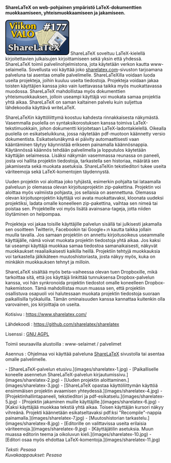 <!--
Title: 4x21 ShareLaTeX - Viikon VALO #177
Date: 2014/05/18
Pageimage: valo177-sharelatex.png
Tags: Linux,Windows,Mac OS X,FreeBSD,OpenBSD,NetBSD,Solaris,Palvelin,Palvelu
-->

**ShareLaTeX on web-pohjainen ympäristö LaTeX-dokumenttien
muokkaamiseen, yhteismuokkaamiseen ja jakamiseen.**

![](images/valo177-sharelatex.png "fig:valo177-sharelatex.png") ShareLaTeX
soveltuu LaTeX-kielellä kirjoitettavien julkaisujen kirjoittamiseen sekä
yksin että yhdessä. ShareLaTeX toimii palvelinohjelmistona, jota
käytetään verkon kautta www-selaimella. Sovellusta voi käyttää joko
[sharelatex.com](http://www.sharelatex.com)-sivuston tarjoamana
palveluna tai asentaa omalle palvelimelle. ShareLaTeXilla voidaan luoda
useita projekteja, joihin kuuluu useita tiedostoja. Projekteja voidaan
jakaa toisten käyttäjien kanssa joko vain luettavassa taikka myös
muokattavassa muodossa. ShareLaTeX mahdollistaa myös dokumenttien
yhteismuokkauksen, jolloin useampi käyttäjä voi muokata samaa projektia
yhtä aikaa. ShareLaTeX on saman kaltainen palvelu kuin suljettua
lähdekoodia käyttävä writeLaTeX.

ShareLaTeXin käyttöliittymä koostuu kahdesta rinnakkaisesta näkymästä.
Vasemmalla puolella on syntaksikorostuksen kanssa toimiva
LaTeX-tekstimuokkain, johon dokumentti kirjoitetaan
LaTeX-ladontakielellä. Oikealla puolella on esikatseluikkuna, jossa
näytetään pdf-muotoon käännetty versio dokumentista. Esikatselunäkymä ei
päivity automaattisesti vaan kääntäminen täytyy käynnistää erikseen
painamalla käännösnappia. Käytännössä käännös tehdään palvelimella ja
lopputulos käytetään käyttäjän selaimessa. Lisäksi näkymän vasemmassa
reunassa on paneeli, josta voi hallita projektin tiedostoja, tarkastella
sen historiaa, määrätä sen jakamisesta sekä muokata asetuksia.
ShareLaTeXin tekstieditori tukee useita väriteemoja sekä
LaTeX-komentojen täydennystä.

Uuden projektin voi aloittaa joko tyhjästä, esimerkin pohjalta tai
lataamalla palveluun jo olemassa olevan kirjoitusprojektin
zip-pakettina. Projektin voi aloittaa myös valmiista pohjasta, jos
sellaisia on asennettuna. Olemassa olevan kirjoitusprojektin käyttäjä
voi avata muokattavaksi, kloonata uudeksi projektiksi, ladata omalle
koneelleen zip-pakettina, vaihtaa sen nimeä tai poistaa sen.
Projekteille voi myös lisätä avainsana-tageja, jotta niiden löytäminen
on helpompaa.

Projekteja voi jakaa toisille käyttäjille palvelun sisällä tai
julkisesti jakamalla sen osoitteen Twitterin, Facebookin tai Google+:n
kautta taikka jollain muulla tavalla. Jos samaan projektiin on annettu
kirjoitusoikeus useammalle käyttäjälle, nämä voivat muokata projektin
tiedostoja yhtä aikaa. Jos kaksi tai useampi käyttäjä muokkaa samaa
tiedostoa samanaikaisesti, näkyvät muokkaukset reaaliaikaisesti kaikilla
heillä. Projektiin tehtyjä muokkauksia voi tarkastella jälkikäteen
muutoshistoriasta, josta näkyy myös, kuka on minkäkin muokkauksen tehnyt
ja milloin.

ShareLaTeX sisältää myös beta-vaiheessa olevan tuen Dropboxille, mikä
tarkoittaa sitä, että jos käyttäjä linkittää tunnuksensa
Dropbox-palvelun kanssa, voi hän synkronoida projektin tiedostot omalle
koneelleen Dropbox-hakemistoon. Tämä mahdollistaa muun muassa sen, että
projektiin osallistuva osapuoli voi halutessaan muokata projektin
tiedostoja suoraan paikallisilla työkaluilla. Tämän ominaisuuden kanssa
kannattaa kuitenkin olla varovainen, jos kirjoittajia on useita.

Kotisivu
:   <https://www.sharelatex.com/>

Lähdekoodi
:   <https://github.com/sharelatex/sharelatex>

Lisenssi
:   [GNU AGPL](http://www.gnu.org/licenses/agpl-3.0.html)

Toimii seuraavilla alustoilla
:   www-selaimet / palvelimet

Asennus
:   Ohjelmaa voi käyttää palveluna
    [ShareLaTeX](https://www.sharelatex.com/) sivustolla tai asentaa
    omalle palvelimelle.

<div class="psgallery" markdown="1">
-   [ShareLaTeX-palvelun etusivu.](images/sharelatex-1.jpg)
-   [Paikalliselle koneelle asennetun ShareLaTeX-palvelun
    kirjautumissivu.](images/sharelatex-2.jpg)
-   [Uuden projektin aloittaminen.](images/sharelatex-3.jpg)
-   [ShareLaTeX opastaa käyttöliittymän käyttöä ensimmäisen projektin
    avaamisen yhteydessä.](images/sharelatex-4.jpg)
-   [Projektinhallintapaneeli, tekstieditori ja
    pdf-esikatselu.](images/sharelatex-5.jpg)
-   [Projektin jakaminen muille käyttäjille.](images/sharelatex-6.jpg)
-   [Kaksi käyttäjää muokkaa tekstiä yhtä aikaa. Toisen käyttäjän
    kursori näkyy vihreänä. Projekti käännetään esikatseltavaksi pdf:ksi
    "Recompile"-nappia painamalla.](images/sharelatex-7.jpg)
-   [Muutoshistorian tarkastelu.](images/sharelatex-8.jpg)
-   [Editorille on valittavissa useita erilaisia
    väriteemoja.](images/sharelatex-9.jpg)
-   [Käyttäjätilin asetuksia. Muun muassa editorin teema ja oikoluvun
    kieli.](images/sharelatex-10.jpg)
-   [Editori osaa myös ehdottaa
    LaTeX-komentoja.](images/sharelatex-11.jpg)
</div>

*Teksti: Pesasa* <br />
*Kuvakaappaukset: Pesasa*

